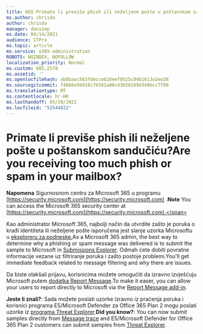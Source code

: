 ```yaml
---
title: 665 Primate li previše phish ili neželjene pošte u poštanskom sandučiću?
ms.author: chrisda
author: chrisda
manager: dansimp
ms.date: 04/14/2021
audience: ITPro
ms.topic: article
ms.service: o365-administration
ROBOTS: NOINDEX, NOFOLLOW
localization_priority: Normal
ms.custom: 665,2578
ms.assetid: ''
ms.openlocfilehash: ab0baac563fd4cce628eef0525c04b1613a2ea38
ms.sourcegitcommit: f4866e94918c7b591ad0cd3b58169d340bcc7f00
ms.translationtype: MT
ms.contentlocale: hr-HR
ms.lasthandoff: 05/19/2021
ms.locfileid: "52544822"
---
```

# <a name="are-you-receiving-too-much-phish-or-spam-in-your-mailbox"></a><span data-ttu-id="c56ea-102">Primate li previše phish ili neželjene pošte u poštanskom sandučiću?</span><span class="sxs-lookup"><span data-stu-id="c56ea-102">Are you receiving too much phish or spam in your mailbox?</span></span>

<span data-ttu-id="c56ea-103">**Napomena** Sigurnosnom centru za Microsoft 365 u programu [https://security.microsoft.com](https://security.microsoft.com) .</span><span class="sxs-lookup"><span data-stu-id="c56ea-103">**Note** You can access the Microsoft 365 security center at [https://security.microsoft.com](https://security.microsoft.com).</span></span>

<span data-ttu-id="c56ea-104">Kao administrator Microsoft 365, najbolji način da utvrdite zašto je poruka o krađi identiteta ili neželjene pošte isporučena jest slanje uzorka Microsoftu u [eksploreru za podneske.](https://security.microsoft.com/reportsubmission)</span><span class="sxs-lookup"><span data-stu-id="c56ea-104">As a Microsoft 365 admin, the best way to determine why a phishing or spam message was delivered is to submit the sample to Microsoft in [Submissions Explorer](https://security.microsoft.com/reportsubmission).</span></span> <span data-ttu-id="c56ea-105">Odmah ćete dobiti povratne informacije vezane uz filtriranje poruka i zašto postoje problemi.</span><span class="sxs-lookup"><span data-stu-id="c56ea-105">You'll get immediate feedback related to message filtering and why there are issues.</span></span>

<span data-ttu-id="c56ea-106">Da biste olakšali prijavu, korisnicima možete omogućiti da izravno izvješćuju Microsoft putem [dodatka Report Message](https://appsource.microsoft.com/product/office/WA104381180?src=office&tab=Overview).</span><span class="sxs-lookup"><span data-stu-id="c56ea-106">To make it easer, you can allow your users to report directly to Microsoft via the [Report Message add-in](https://appsource.microsoft.com/product/office/WA104381180?src=office&tab=Overview).</span></span>

<span data-ttu-id="c56ea-107">**Jeste li znali?**: Sada možete [](https://security.microsoft.com/messagetrace) poslati uzorke izravno iz praćenja poruka i korisnici programa E5/Microsoft Defender za Office 365 Plan 2 mogu poslati uzorke iz [programa Threat Explorer](/microsoft-365/security/office-365-security/threat-explorer).</span><span class="sxs-lookup"><span data-stu-id="c56ea-107">**Did you know?**: You can now submit samples directly from [Message trace](https://security.microsoft.com/messagetrace) and E5/Microsoft Defender for Office 365 Plan 2 customers can submit samples from [Threat Explorer](/microsoft-365/security/office-365-security/threat-explorer).</span></span>
